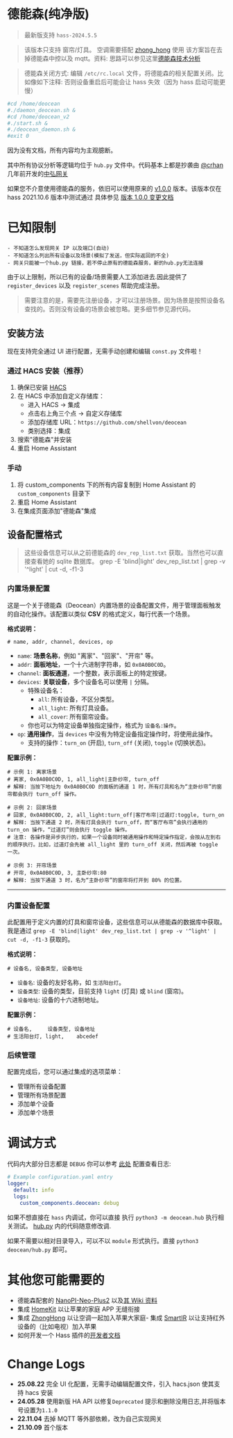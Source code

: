 # 德能森(纯净版)

> 最新版支持 `hass-2024.5.5`

> 该版本只支持 窗帘/灯具。 空调需要搭配 [zhong_hong](https://www.home-assistant.io/integrations/zhong_hong/) 使用
> 该方案旨在去掉德能森中控以及 mqtt。资料: 思路可以参见这里[德能森技术分析](https://docs.qq.com/doc/DQmNHdnFpVlF3UWVZ)

> 德能森关闭方式: 编辑 `/etc/rc.local` 文件，将德能森的相关配置关闭。比如像如下注释: 否则设备重启后可能会让 hass 失效（因为 hass 启动可能更慢）

```bash
#cd /home/deocean
#./daemon_deocean.sh &
#cd /home/deocean_v2
#./start.sh &
#./deocean_daemon.sh &
#exit 0
```

因为没有文档，所有内容均为主观臆断。

其中所有协议分析等逻辑均位于 `hub.py` 文件中。代码基本上都是抄袭由 [@crhan](https://github.com/crhan) 几年前开发的[中弘网关](https://github.com/crhan/ZhongHongHVAC/tree/master/zhong_hong_hvac)

如果您不介意使用德能森的服务，依旧可以使用原来的 [v1.0.0](https://github.com/shellvon/deocean/tree/v1.0.0) 版本。该版本仅在 hass 2021.10.6 版本中测试通过 具体参见 [版本 1.0.0 变更文档](https://github.com/shellvon/deocean/releases/tag/v1.0.0)

# 已知限制

    - 不知道怎么发现网关 IP 以及端口(自动)
    - 不知道怎么列出所有设备以及场景(模拟了发送，但实际返回的不全)
    - 网关只能被一个hub.py 链接，若不停止原有的德能森服务，新的hub.py无法连接

由于以上限制，所以已有的设备/场景需要人工添加进去.因此提供了 `register_devices` 以及 `register_scenes` 帮助完成注册。

> 需要注意的是，需要先注册设备，才可以注册场景。因为场景是按照设备名查找的。否则没有设备的场景会被忽略。更多细节参见源代码。

## 安装方法

现在支持完全通过 UI 进行配置，无需手动创建和编辑 `const.py` 文件啦！

### 通过 HACS 安装（推荐）

1. 确保已安装 [HACS](https://hacs.xyz/)
2. 在 HACS 中添加自定义存储库：
   - 进入 HACS → 集成
   - 点击右上角三个点 → 自定义存储库
   - 添加存储库 URL：`https://github.com/shellvon/deocean`
   - 类别选择：集成
3. 搜索"德能森"并安装
4. 重启 Home Assistant

### 手动

1. 将 custom_components 下的所有内容复制到 Home Assistant 的 `custom_components` 目录下
2. 重启 Home Assistant
3. 在集成页面添加"德能森"集成

## 设备配置格式

> 这些设备信息可以从之前德能森的 `dev_rep_list.txt` 获取。当然也可以直接查看她的 sqlite 数据库。
> grep -E 'blind|light' dev_rep_list.txt | grep -v '^light' | cut -d, -f1-3

### 内置场景配置

这是一个关于德能森（Deocean）内置场景的设备配置文件，用于管理面板触发的自动化操作。该配置以类似 **CSV** 的格式定义，每行代表一个场景。

**格式说明：**

```
# name, addr, channel, devices, op
```

- `name`: **场景名称**，例如 "离家"、"回家"、"开帘" 等。
- `addr`: **面板地址**，一个十六进制字符串，如 `0x0A0B0C0D`。
- `channel`: **面板通道**，一个整数，表示面板上的特定按键。
- `devices`: **关联设备**，多个设备名可以使用 `|` 分隔。
  - 特殊设备名：
    - `all`: 所有设备，不区分类型。
    - `all_light`: 所有灯具设备。
    - `all_cover`: 所有窗帘设备。
  - 你也可以为特定设备单独指定操作，格式为 `设备名:操作`。
- `op`: **通用操作**，当 `devices` 中没有为特定设备指定操作时，将使用此操作。
  - 支持的操作：`turn_on` (开启), `turn_off` (关闭), `toggle` (切换状态)。

**配置示例：**

```
# 示例 1: 离家场景
# 离家, 0x0A0B0C0D, 1, all_light|主卧纱帘, turn_off
# 解释: 当按下地址为 0x0A0B0C0D 的面板的通道 1 时，所有灯具和名为“主卧纱帘”的窗帘都会执行 turn_off 操作。

# 示例 2: 回家场景
# 回家, 0x0A0B0C0D, 2, all_light:turn_off|客厅布帘|过道灯:toggle, turn_on
# 解释: 当按下通道 2 时，所有灯具会执行 turn_off，而“客厅布帘”会执行通用的 turn_on 操作，“过道灯”则会执行 toggle 操作。
# 注意: 各操作是异步执行的，如果一个设备同时被通用操作和特定操作指定，会按从左到右的顺序执行。比如，过道灯会先被 all_light 里的 turn_off 关闭，然后再被 toggle 一次。

# 示例 3: 开帘场景
# 开帘, 0x0A0B0C0D, 3, 主卧纱帘:80
# 解释: 当按下通道 3 时，名为“主卧纱帘”的窗帘将打开到 80% 的位置。
```

---

### 内置设备配置

此配置用于定义内置的灯具和窗帘设备，这些信息可以从德能森的数据库中获取。我是通过 `grep -E 'blind|light' dev_rep_list.txt | grep -v '^light' | cut -d, -f1-3` 获取的。

**格式说明：**

```
# 设备名, 设备类型, 设备地址
```

- `设备名`: 设备的友好名称，如 `生活阳台灯`。
- `设备类型`: 设备的类型，目前支持 `light` (灯具) 或 `blind` (窗帘)。
- `设备地址`: 设备的十六进制地址。

**配置示例：**

```
# 设备名,     设备类型, 设备地址
# 生活阳台灯, light,    abcedef
```

### 后续管理

配置完成后，您可以通过集成的选项菜单：

- 管理所有设备配置
- 管理所有场景配置
- 添加单个设备
- 添加单个场景

# 调试方式

代码内大部分日志都是 `DEBUG` 你可以参考 [此处](https://www.home-assistant.io/integrations/logger/) 配置查看日志:

```yaml
# Example configuration.yaml entry
logger:
  default: info
  logs:
    custom_components.deocean: debug
```

如果不想直接在 `hass` 内调试，你可以直接 执行 `python3 -m deocean.hub` 执行相关测试。 [hub.py](./custom_components/deocean/hub.py) 内的代码随意修改调.

如果不需要以相对目录导入，可以不以 `module` 形式执行。直接 `python3 deocean/hub.py` 即可。

# 其他您可能需要的

- 德能森配套的 [NanoPI-Neo-Plus2](http://nanopi.io/nanopi-neo-plus2.html) 以及[其 Wiki 资料](https://wiki.friendlyelec.com/wiki/index.php/NanoPi_NEO_Plus2)
- 集成 [HomeKit](https://www.home-assistant.io/integrations/homekit/) 以让苹果的家庭 APP 无缝衔接
- 集成 [ZhongHong](https://www.home-assistant.io/integrations/zhong_hong/) 以让空调一起加入苹果大家庭- 集成 [SmartIR](https://github.com/smartHomeHub/SmartIR) 以让支持红外设备的（比如电视）加入苹果
- 如何开发一个 Hass 插件的[开发者文档](https://developers.home-assistant.io/docs/creating_component_index)

# Change Logs

- **25.08.22** 完全 UI 化配置，无需手动编辑配置文件，引入 hacs.json 使其支持 hacs 安装
- **24.05.28** 使用新版 HA API 以修复`Deprecated` 提示和删除没用日志,并将版本号设置为`1.1.0`
- **22.11.04** 去掉 MQTT 等外部依赖，改为自己实现网关
- **21.10.09** 首个版本
